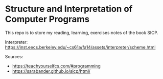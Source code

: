 # Structure and Interpretation of Computer Programs

This repo is to store my reading, learning, exercises notes of the book SICP.

Interpreter: https://inst.eecs.berkeley.edu/~cs61a/fa14/assets/interpreter/scheme.html

Sources:
* https://teachyourselfcs.com/#programming
* https://sarabander.github.io/sicp/html/ 
